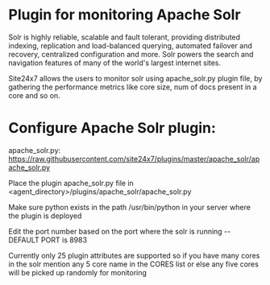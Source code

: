 # Plugin for monitoring Apache Solr

Solr is highly reliable, scalable and fault tolerant, providing distributed indexing, replication and load-balanced querying, automated failover and recovery, centralized configuration and more. Solr powers the search and navigation features of many of the world's largest internet sites.

Site24x7 allows the users to monitor solr using apache_solr.py plugin file, by gathering the performance metrics like core size, num of docs present in a core and so on.

# Configure Apache Solr plugin:

apache_solr.py: <https://raw.githubusercontent.com/site24x7/plugins/master/apache_solr/apache_solr.py>

Place the plugin apache_solr.py file in <agent_directory>/plugins/apache_solr/apache_solr.py 

Make sure python exists in the path /usr/bin/python in your server where the plugin is deployed

Edit the port number based on the port where the solr is running -- DEFAULT PORT is 8983

Currently only 25 plugin attributes are supported so if you have many cores in the solr mention any 5 core name in the CORES list or else any five cores will be picked up randomly for monitoring
